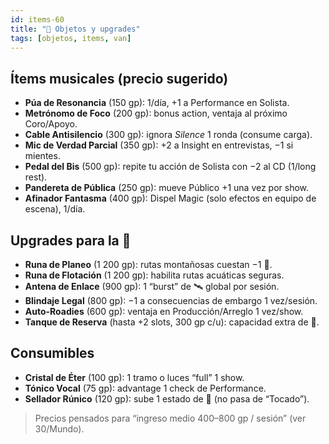 ```yaml
---
id: items-60
title: "💎 Objetos y upgrades"
tags: [objetos, items, van]
---
```


## Ítems musicales (precio sugerido)
- **Púa de Resonancia** (150 gp): 1/día, +1 a Performance en Solista.  
- **Metrónomo de Foco** (200 gp): bonus action, ventaja al próximo Coro/Apoyo.  
- **Cable Antisilencio** (300 gp): ignora *Silence* 1 ronda (consume carga).  
- **Mic de Verdad Parcial** (350 gp): +2 a Insight en entrevistas, −1 si mientes.  
- **Pedal del Bis** (500 gp): repite tu acción de Solista con −2 al CD (1/long rest).  
- **Pandereta de Pública** (250 gp): mueve Público +1 una vez por show.  
- **Afinador Fantasma** (400 gp): Dispel Magic (solo efectos en equipo de escena), 1/día.

## Upgrades para la 🚌
- **Runa de Planeo** (1 200 gp): rutas montañosas cuestan −1 💎.  
- **Runa de Flotación** (1 200 gp): habilita rutas acuáticas seguras.  
- **Antena de Enlace** (900 gp): 1 “burst” de 🛰 global por sesión.  
- **Blindaje Legal** (800 gp): −1 a consecuencias de embargo 1 vez/sesión.  
- **Auto-Roadies** (600 gp): ventaja en Producción/Arreglo 1 vez/show.  
- **Tanque de Reserva** (hasta +2 slots, 300 gp c/u): capacidad extra de 💎.

## Consumibles
- **Cristal de Éter** (100 gp): 1 tramo o luces “full” 1 show.  
- **Tónico Vocal** (75 gp): advantage 1 check de Performance.  
- **Sellador Rúnico** (120 gp): sube 1 estado de 🚌 (no pasa de “Tocado”).

> Precios pensados para “ingreso medio 400–800 gp / sesión” (ver 30/Mundo).